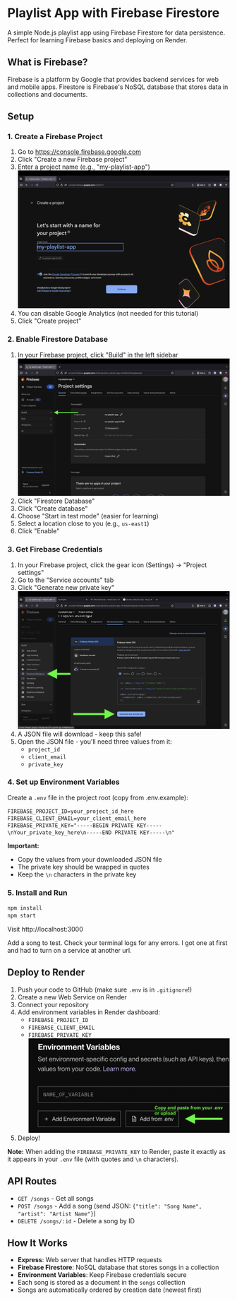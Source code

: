 # Playlist App with Firebase Firestore

A simple Node.js playlist app using Firebase Firestore for data persistence. Perfect for learning Firebase basics and deploying on Render.

## What is Firebase?

Firebase is a platform by Google that provides backend services for web and mobile apps. Firestore is Firebase's NoSQL database that stores data in collections and documents.

## Setup

### 1. Create a Firebase Project

1. Go to https://console.firebase.google.com
2. Click "Create a new Firebase project"
3. Enter a project name (e.g., "my-playlist-app")
![start page](guide_images/start.png)
4. You can disable Google Analytics (not needed for this tutorial)
5. Click "Create project"

### 2. Enable Firestore Database

1. In your Firebase project, click "Build" in the left sidebar
![find build](guide_images/click_build.png)
2. Click "Firestore Database"
3. Click "Create database"
4. Choose "Start in test mode" (easier for learning)
5. Select a location close to you (e.g., `us-east1`)
6. Click "Enable"

### 3. Get Firebase Credentials

1. In your Firebase project, click the gear icon (Settings) → "Project settings"
2. Go to the "Service accounts" tab
3. Click "Generate new private key"
![click to get private details](guide_images/secrets.png)
4. A JSON file will download - keep this safe!
5. Open the JSON file - you'll need three values from it:
   - `project_id`
   - `client_email`
   - `private_key`

### 4. Set up Environment Variables

Create a `.env` file in the project root (copy from .env.example):

```
FIREBASE_PROJECT_ID=your_project_id_here
FIREBASE_CLIENT_EMAIL=your_client_email_here
FIREBASE_PRIVATE_KEY="-----BEGIN PRIVATE KEY-----\nYour_private_key_here\n-----END PRIVATE KEY-----\n"
```

**Important:**
- Copy the values from your downloaded JSON file
- The private key should be wrapped in quotes
- Keep the `\n` characters in the private key

### 5. Install and Run

```bash
npm install
npm start
```

Visit http://localhost:3000

Add a song to test. Check your terminal logs for any errors. I got one at first and had to turn on a service at another url.

## Deploy to Render

1. Push your code to GitHub (make sure `.env` is in `.gitignore`!)
2. Create a new Web Service on Render
3. Connect your repository
4. Add environment variables in Render dashboard:
   - `FIREBASE_PROJECT_ID`
   - `FIREBASE_CLIENT_EMAIL`
   - `FIREBASE_PRIVATE_KEY`
![click to upload env](guide_images/render_env.png)
5. Deploy!

**Note:** When adding the `FIREBASE_PRIVATE_KEY` to Render, paste it exactly as it appears in your `.env` file (with quotes and `\n` characters).

## API Routes

- `GET /songs` - Get all songs
- `POST /songs` - Add a song (send JSON: `{"title": "Song Name", "artist": "Artist Name"}`)
- `DELETE /songs/:id` - Delete a song by ID

## How It Works

- **Express**: Web server that handles HTTP requests
- **Firebase Firestore**: NoSQL database that stores songs in a collection
- **Environment Variables**: Keep Firebase credentials secure
- Each song is stored as a document in the `songs` collection
- Songs are automatically ordered by creation date (newest first)
